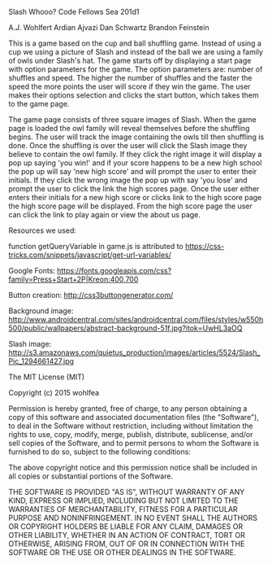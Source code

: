 Slash Whooo?
Code Fellows Sea 201d1

A.J. Wohlfert
Ardian Ajvazi
Dan Schwartz
Brandon Feinstein

This is a game based on the cup and ball shuffling game. Instead of using a cup we using a picture of Slash and instead of the ball we are using a family of owls under Slash's hat. The game starts off by displaying a start page with option parameters for the game. The option parameters are: number of shuffles and speed. The higher the number of shuffles and the faster the speed the more points the user will score if they win the game. The user makes their options selection and clicks the start button, which takes them to the game page.

The game page consists of three square images of Slash. When the game page is loaded the owl family will reveal themselves before the shuffling begins. The user will track the image containing the owls till then shuffling is done. Once the shuffling is over the user will click the Slash image they believe to contain the owl family. If they click the right image it will display a pop up saying 'you win!' and if your score happens to be a new high school the pop up will say 'new high score' and will prompt the user to enter their initials. If they click the wrong image the pop up with say 'you lose' and prompt the user to click the link the high scores page. Once the user either enters their initials for a new high score or clicks link to the high score page the high score page will be displayed. From the high score page the user can click the link to play again or view the about us page.

Resources we used:

function getQueryVariable in game.js is attributed to https://css-tricks.com/snippets/javascript/get-url-variables/

Google Fonts:
https://fonts.googleapis.com/css?family=Press+Start+2P|Kreon:400,700

Button creation:
http://css3buttongenerator.com/

Background image:
http://www.androidcentral.com/sites/androidcentral.com/files/styles/w550h500/public/wallpapers/abstract-background-51f.jpg?itok=UwHL3aOQ

Slash image:
http://s3.amazonaws.com/quietus_production/images/articles/5524/Slash_Pic_1294661427.jpg


The MIT License (MIT)

Copyright (c) 2015 wohlfea

Permission is hereby granted, free of charge, to any person obtaining a copy
of this software and associated documentation files (the "Software"), to deal
in the Software without restriction, including without limitation the rights
to use, copy, modify, merge, publish, distribute, sublicense, and/or sell
copies of the Software, and to permit persons to whom the Software is
furnished to do so, subject to the following conditions:

The above copyright notice and this permission notice shall be included in all
copies or substantial portions of the Software.

THE SOFTWARE IS PROVIDED "AS IS", WITHOUT WARRANTY OF ANY KIND, EXPRESS OR
IMPLIED, INCLUDING BUT NOT LIMITED TO THE WARRANTIES OF MERCHANTABILITY,
FITNESS FOR A PARTICULAR PURPOSE AND NONINFRINGEMENT. IN NO EVENT SHALL THE
AUTHORS OR COPYRIGHT HOLDERS BE LIABLE FOR ANY CLAIM, DAMAGES OR OTHER
LIABILITY, WHETHER IN AN ACTION OF CONTRACT, TORT OR OTHERWISE, ARISING FROM,
OUT OF OR IN CONNECTION WITH THE SOFTWARE OR THE USE OR OTHER DEALINGS IN THE
SOFTWARE.




